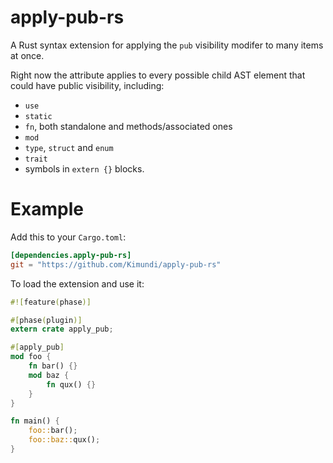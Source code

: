 apply-pub-rs
============

A Rust syntax extension for applying the `pub` visibility modifer to many items at once.

Right now the attribute applies to every possible child AST element that could have
public visibility, including:

- `use`
- `static`
- `fn`, both standalone and methods/associated ones
- `mod`
- `type`, `struct` and `enum`
- `trait`
- symbols in `extern {}` blocks.

# Example

Add this to your `Cargo.toml`:

```toml
[dependencies.apply-pub-rs]
git = "https://github.com/Kimundi/apply-pub-rs"
```

To load the extension and use it:

```rust
#![feature(phase)]

#[phase(plugin)]
extern crate apply_pub;

#[apply_pub]
mod foo {
    fn bar() {}
    mod baz {
        fn qux() {}
    }
}

fn main() {
    foo::bar();
    foo::baz::qux();
}
```
